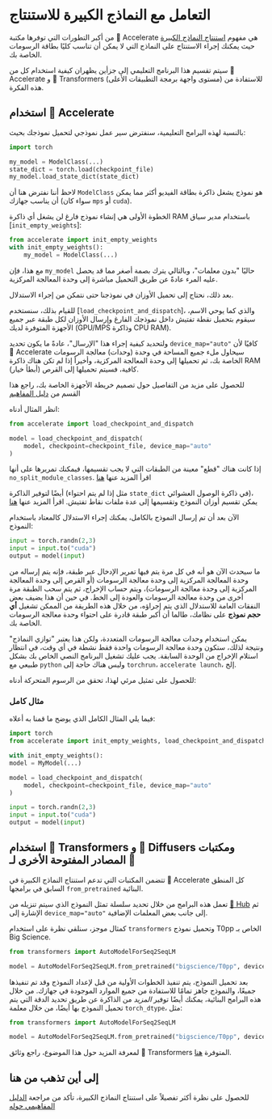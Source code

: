 # التعامل مع النماذج الكبيرة للاستنتاج

من أكبر التطورات التي توفرها مكتبة 🤗 Accelerate هي مفهوم [استنتاج النماذج الكبيرة](../concept_guides/big_model_inference) حيث يمكنك إجراء الاستنتاج على النماذج التي لا يمكن أن تناسب كليًا بطاقة الرسومات الخاصة بك.

سيتم تقسيم هذا البرنامج التعليمي إلى جزأين يظهران كيفية استخدام كل من 🤗 Accelerate و 🤗 Transformers (مستوى واجهة برمجة التطبيقات الأعلى) للاستفادة من هذه الفكرة.

## استخدام 🤗 Accelerate

بالنسبة لهذه البرامج التعليمية، سنفترض سير عمل نموذجي لتحميل نموذجك بحيث:

```py
import torch

my_model = ModelClass(...)
state_dict = torch.load(checkpoint_file)
my_model.load_state_dict(state_dict)
```

لاحظ أننا نفترض هنا أن `ModelClass` هو نموذج يشغل ذاكرة بطاقة الفيديو أكثر مما يمكن أن يناسب جهازك (سواء كان `mps` أو `cuda`).

الخطوة الأولى هي إنشاء نموذج فارغ لن يشغل أي ذاكرة RAM باستخدام مدير سياق [`init_empty_weights`]:

```py
from accelerate import init_empty_weights
with init_empty_weights():
    my_model = ModelClass(...)
```

مع هذا، فإن `my_model` حاليًا "بدون معلمات"، وبالتالي يترك بصمة أصغر مما قد يحصل عليه المرء عادةً عن طريق التحميل مباشرة إلى وحدة المعالجة المركزية.

بعد ذلك، نحتاج إلى تحميل الأوزان في نموذجنا حتى نتمكن من إجراء الاستدلال.

للقيام بذلك، سنستخدم [`load_checkpoint_and_dispatch`]، والذي كما يوحي الاسم، سيقوم بتحميل نقطة تفتيش داخل نموذجك الفارغ وإرسال الأوزان لكل طبقة عبر جميع الأجهزة المتوفرة لديك (GPU/MPS وذاكرة CPU RAM).

ولتحديد كيفية إجراء هذا "الإرسال"، عادةً ما يكون تحديد `device_map="auto"` كافيًا لأن 🤗 Accelerate
سيحاول ملء جميع المساحة في وحدة (وحدات) معالجة الرسومات الخاصة بك، ثم تحميلها إلى وحدة المعالجة المركزية، وأخيراً إذا لم تكن هناك ذاكرة RAM كافية، فسيتم تحميلها إلى القرص (أبطأ خيار).

<Tip>

للحصول على مزيد من التفاصيل حول تصميم خريطة الأجهزة الخاصة بك، راجع هذا القسم من [دليل المفاهيم](../concept_guides/big_model_inference#designing-a-device-map)

</Tip>

انظر المثال أدناه:

```py
from accelerate import load_checkpoint_and_dispatch

model = load_checkpoint_and_dispatch(
    model, checkpoint=checkpoint_file, device_map="auto"
)
```

<Tip>

إذا كانت هناك "قطع" معينة من الطبقات التي لا يجب تقسيمها، فيمكنك تمريرها على أنها `no_split_module_classes`. اقرأ المزيد عنها [هنا](../concept_guides/big_model_inference#loading-weights)

</Tip>

<Tip>

أيضًا لتوفير الذاكرة (مثل إذا لم يتم احتواء `state_dict` في ذاكرة الوصول العشوائي)، يمكن تقسيم أوزان النموذج وتقسيمها إلى عدة ملفات نقاط تفتيش. اقرأ المزيد عنها [هنا](../concept_guides/big_model_inference#sharded-checkpoints)

</Tip>

الآن بعد أن تم إرسال النموذج بالكامل، يمكنك إجراء الاستدلال كالمعتاد باستخدام النموذج:

```py
input = torch.randn(2,3)
input = input.to("cuda")
output = model(input)
```

ما سيحدث الآن هو أنه في كل مرة يتم فيها تمرير الإدخال عبر طبقة، فإنه يتم إرساله من وحدة المعالجة المركزية إلى وحدة معالجة الرسومات (أو القرص إلى وحدة المعالجة المركزية إلى وحدة معالجة الرسومات)، ويتم حساب الإخراج، ثم يتم سحب الطبقة مرة أخرى من وحدة معالجة الرسومات والعودة إلى الخط. في حين أن هذا يضيف بعض النفقات العامة للاستدلال الذي يتم إجراؤه، من خلال هذه الطريقة من الممكن تشغيل **أي حجم نموذج** على نظامك، طالما أن أكبر طبقة قادرة على احتواء وحدة معالجة الرسومات الخاصة بك.

<Tip>

يمكن استخدام وحدات معالجة الرسومات المتعددة، ولكن هذا يعتبر "توازي النماذج" ونتيجة لذلك، ستكون وحدة معالجة الرسومات واحدة فقط نشطة في أي وقت، في انتظار استلام الإخراج من الوحدة السابقة. يجب عليك تشغيل البرنامج النصي الخاص بك بشكل طبيعي مع `python`
وليس هناك حاجة إلى `torchrun`، `accelerate launch`، إلخ.

</Tip>

للحصول على تمثيل مرئي لهذا، تحقق من الرسوم المتحركة أدناه:

<Youtube id="MWCSGj9jEAo" />

### مثال كامل

فيما يلي المثال الكامل الذي يوضح ما قمنا به أعلاه:

```py
import torch
from accelerate import init_empty_weights, load_checkpoint_and_dispatch

with init_empty_weights():
model = MyModel(...)

model = load_checkpoint_and_dispatch(
    model, checkpoint=checkpoint_file, device_map="auto"
)

input = torch.randn(2,3)
input = input.to("cuda")
output = model(input)
```

## استخدام 🤗 Transformers و 🤗 Diffusers ومكتبات المصادر المفتوحة الأخرى لـ 🤗

تتضمن المكتبات التي تدعم استنتاج النماذج الكبيرة في 🤗 Accelerate كل المنطق السابق في برامجها `from_pretrained` البنائية.

تعمل هذه البرامج من خلال تحديد سلسلة تمثل النموذج الذي سيتم تنزيله من [🤗 Hub](https://hf.co/models) ثم الإشارة إلى `device_map="auto"` إلى جانب بعض المعلمات الإضافية.

كمثال موجز، سنلقي نظرة على استخدام `transformers` وتحميل نموذج T0pp الخاص بـ Big Science.

```py
from transformers import AutoModelForSeq2SeqLM

model = AutoModelForSeq2SeqLM.from_pretrained("bigscience/T0pp", device_map="auto")
```

بعد تحميل النموذج، يتم تنفيذ الخطوات الأولية من قبل لإعداد النموذج وقد تم تنفيذها جميعًا، والنموذج جاهز تمامًا للاستفادة من جميع الموارد الموجودة في جهازك. من خلال هذه البرامج البنائية، يمكنك أيضًا توفير *المزيد* من الذاكرة عن طريق
تحديد الدقة التي يتم تحميل النموذج بها أيضًا، من خلال معلمة `torch_dtype`، مثل:

```py
from transformers import AutoModelForSeq2SeqLM

model = AutoModelForSeq2SeqLM.from_pretrained("bigscience/T0pp", device_map="auto", torch_dtype=torch.float16)
```

لمعرفة المزيد حول هذا الموضوع، راجع وثائق 🤗 Transformers المتوفرة [هنا](https://huggingface.co/docs/transformers/main/en/main_classes/model#large-model-loading).

## إلى أين تذهب من هنا

للحصول على نظرة أكثر تفصيلاً على استنتاج النماذج الكبيرة، تأكد من مراجعة [الدليل المفاهيمي حوله](../concept_guides/big_model_inference)